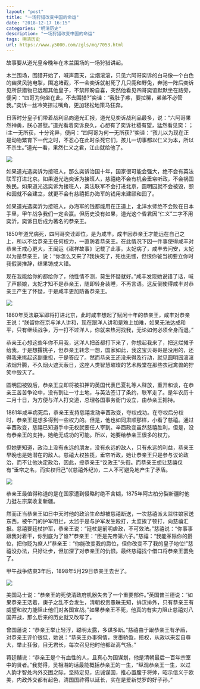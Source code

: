 ```yaml
---
layout: "post"
title: "一场狩猎改变中国的命运"
date: "2018-12-17 16:15"
categories: "明清历史"
description: "一场狩猎改变中国的命运"
tags: 明清历史
url: https://www.y5000.com/zgls/mq/7053.html
---
```






故事要从道光皇帝晚年在木兰围场的一场狩猎讲起。

木兰围场，围猎开始了，喊声震天，尘烟滚滚，只见六阿哥奕诉的白马像一个白色的幽灵风驰电掣，围追堵截，不一会奕诉就射死了几只鹿和野兔，奔驰一阵后奕诉见所获猎物已远超其他皇子，不禁顾盼自喜，突然他看见四哥奕谊默默坐在路旁，便问：“四哥为何坐在此，不去围猎?”奕诖：“我肚子疼，要拉稀，弟弟不必管我。”奕诉一丝冷笑掠过嘴角，更加轻松地策马狂奔。

日落时分皇子们带着战利品向道光汇报，道光见奕诉战利品最多，说：“六阿哥果然神勇，朕心甚慰。”道光看着奕诉良久，心想有了奕诉社稷有望，猛然看见奕：；i主一无所获，十分诧异，便问：“四阿哥为何一无所获?”奕诖：“孩儿以为现在正是动物繁育下一代之时，不忍心在此时杀死它们，孩儿一切事都以仁义为本，所以不杀生。”道光一看，果然仁义之君，江山就给他了。

![](https://img.y5000.com/uploads/allimg/161212/1H5044930-0.jpg)

如果道光选奕诉为接班人，那么奕诉治国十年，国家很可能会强大，绝不会有英法联军打进北京。如果道光选奕诉为接班人，慈禧绝不会有机会垂帘听政，不会祸国殃民。如果道光选奕诉为接班人，英法联军不会打进北京，圆明园就不会被毁，颐和园就不会建立，就更不会有慈禧把办海军的钱用来建颐和园了。

如果道光选奕沂为接班人，办海军的钱都能用在正道上，北洋水师绝不会败在日本手里，甲午战争我们一定会赢。但历史没有如果，道光这个昏君因“仁义”二字不用奕沂，奕诉日后成为著名的恭亲王。

1850年道光病死，四阿哥奕诖即位，是为咸丰。成丰因恭亲王才能远在自己之上，所以不给恭亲王任何权力，一直防着恭亲王。在此情况下因一件事使得咸丰对恭亲王戒心更大，王闽运《祺祥故事》记载了此事。太妃病了，咸丰去问安，太妃以为是恭亲王，说：“你怎么又来了?我快死了，死也无憾，但恨你爸当初要立你时我假装推辞，结果铸成大错。

现在我能给你的都给你了，他性情不测，莫生怀疑就好。”咸丰发现她说错了话，喊了声额娘，太妃才知不是恭亲王，随即转身装睡，不再言语。这反倒使得咸丰对恭亲王产生了怀疑，于是咸丰更加防备恭亲王。

![](https://img.y5000.com/uploads/allimg/161212/1H5041b6-1.jpg)

1860年英法联军即将打进北京，此时咸丰想起了赋闲十年的恭亲王，咸丰对恭亲王说：“朕留你在京与洋人讲和，现在跟洋人讲和是难上加难，如果无法达成和平，只有继续战争，万一打不过洋人，你就来热河找我，无论如何必须全身而退。”

恭亲王心想这些年你不用我，这洋人把首都打下来了，你想起我来了，把这烂摊子给我，于是想撂挑子，但恭亲王转念一想，国家如此，我这宝贝哥哥是没用的，还得我来挑起这副重担，于是答应了。然而恭亲王还没来得及行动，就见圆明园滚滚浓烟升腾，不久烟火遮天蔽日，这座人类智慧璀璨的艺术殿堂在那些衣冠禽兽的狞笑中毁灭了。

圆明园被毁后，恭亲王立即将被扣押的英国代表巴夏礼等人释放，重开和谈，在恭亲王苦苦争论中，没有割让一寸土地，与英法签订了条约，联军走了。是年农历十二月十日，为方便与洋人打交道，总理各国事务衙门设立，由恭亲王把持。

1861年咸丰病死后，恭亲王支持慈禧发动辛酉政变，夺权成功。在夺权后分权时，恭亲王是想多得到一些权力的。但是，他也如同肃顺那样，小看了慈禧。通过辛酉政变，慈禧已知道手中无权就要任人宰割。辛酉政变虽然慈禧胜利，但是，没有恭亲王的支持，她绝无成功的可能。所以，她要给恭亲王很多的权力。

但她更知道，政治上没有永远的朋友，没有永远的敌人，只有永远的利益，恭亲王早晚也是她潜在的敌人。慈禧大权独揽，垂帘听政，她让恭亲王只是参与议论政治，而不让他决定政治，因此，授恭亲王“议政王”头衔。而恭亲王想让慈禧仅有“垂帘之名，而实权归己”(《慈禧外纪》)，二人不可避免地产生了矛盾。

![](https://img.y5000.com/uploads/allimg/161212/1H5045b5-2.jpg)

恭亲王最值得称道的是在国家遭到侵略时绝不含糊，1875年阿古柏分裂新疆时他力挺左宗棠收复新疆。

然而正当恭亲王如日中天时他的政治生命却被慈禧断送，一次慈禧派太监往娘家送东西，被午门的护军阻拦，太监于是与护军发生殴打，太监挨了顿打，向慈禧汇报。慈禧要廷杖护军，恭亲王说：“廷杖是前明虐政，不可效法。”慈禧说：“你事事跟我对着干，你到底为了谁?”恭亲王：“臣是先帝第六子。”慈禧：“我能革除你的爵位，把你贬为庶人!”恭亲王：“你能改变我的爵位，但你改变不了我的皇子地位!”慈禧没办法，只好让步，但加深了对恭亲王的仇恨。最终慈禧找个借口将恭亲王罢免了。

甲午战争结束3年后，1898年5月29日恭亲王去世了。

![](https://img.y5000.com/uploads/allimg/161212/8-1612121H459596.jpg)

美国马士说：“恭亲王的死使清政府机器失去了一个重要部件。”英国普兰德说：“如果恭亲王活着，庚子之乱不会发生，清朝权贵愚昧无知，排汉排外，只有恭亲王有威望和权力能阻止他们对各国宣战。”如果恭亲王不死，他真的有实力阻止慈禧对八国开战，那么后来的历史就又改写了。

曾国藩说：“恭亲王举止轻浮，聪明太露，多谋多断。”慈禧由于跟恭亲王有矛盾，对恭亲王评价很低，她说：“恭亲王办事徇情，贪墨骄盈，揽权，从政以来妄自尊大，举止狂傲，目无君长，每次召见他时他都趾高气扬。”

蒋廷黼说：“恭亲王是个有血性的人，且真心为国谋划，他是清朝最后一百年宗室中的贤者。”我觉得，吴相湘的话最能概括恭亲王的一生，“纵观恭亲王一生，以过人韵才智处内外交困之际，坚持定见，忠诚谋国，推心置腹于将帅，昭示信义于欧美，内政外交都有起色，清国国祚得以延长，实在是爱新觉罗的好子孙。”
